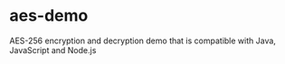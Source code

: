 # aes-demo
AES-256 encryption and decryption demo that is compatible with Java, JavaScript and Node.js
